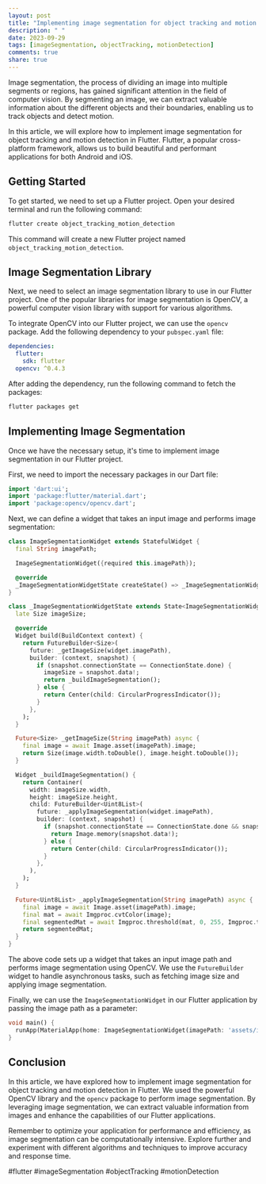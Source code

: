 ```yaml
---
layout: post
title: "Implementing image segmentation for object tracking and motion detection in Flutter"
description: " "
date: 2023-09-29
tags: [imageSegmentation, objectTracking, motionDetection]
comments: true
share: true
---
```


Image segmentation, the process of dividing an image into multiple segments or regions, has gained significant attention in the field of computer vision. By segmenting an image, we can extract valuable information about the different objects and their boundaries, enabling us to track objects and detect motion.

In this article, we will explore how to implement image segmentation for object tracking and motion detection in Flutter. Flutter, a popular cross-platform framework, allows us to build beautiful and performant applications for both Android and iOS.

## Getting Started

To get started, we need to set up a Flutter project. Open your desired terminal and run the following command:

```bash
flutter create object_tracking_motion_detection
```

This command will create a new Flutter project named `object_tracking_motion_detection`.

## Image Segmentation Library

Next, we need to select an image segmentation library to use in our Flutter project. One of the popular libraries for image segmentation is OpenCV, a powerful computer vision library with support for various algorithms.

To integrate OpenCV into our Flutter project, we can use the `opencv` package. Add the following dependency to your `pubspec.yaml` file:

```yaml
dependencies:
  flutter:
    sdk: flutter
  opencv: ^0.4.3
```

After adding the dependency, run the following command to fetch the packages:

```bash
flutter packages get
```

## Implementing Image Segmentation

Once we have the necessary setup, it's time to implement image segmentation in our Flutter project.

First, we need to import the necessary packages in our Dart file:

```dart
import 'dart:ui';
import 'package:flutter/material.dart';
import 'package:opencv/opencv.dart';
```

Next, we can define a widget that takes an input image and performs image segmentation:

```dart
class ImageSegmentationWidget extends StatefulWidget {
  final String imagePath;

  ImageSegmentationWidget({required this.imagePath});

  @override
  _ImageSegmentationWidgetState createState() => _ImageSegmentationWidgetState();
}

class _ImageSegmentationWidgetState extends State<ImageSegmentationWidget> {
  late Size imageSize;

  @override
  Widget build(BuildContext context) {
    return FutureBuilder<Size>(
      future: _getImageSize(widget.imagePath),
      builder: (context, snapshot) {
        if (snapshot.connectionState == ConnectionState.done) {
          imageSize = snapshot.data!;
          return _buildImageSegmentation();
        } else {
          return Center(child: CircularProgressIndicator());
        }
      },
    );
  }

  Future<Size> _getImageSize(String imagePath) async {
    final image = await Image.asset(imagePath).image;
    return Size(image.width.toDouble(), image.height.toDouble());
  }

  Widget _buildImageSegmentation() {
    return Container(
      width: imageSize.width,
      height: imageSize.height,
      child: FutureBuilder<Uint8List>(
        future: _applyImageSegmentation(widget.imagePath),
        builder: (context, snapshot) {
          if (snapshot.connectionState == ConnectionState.done && snapshot.hasData) {
            return Image.memory(snapshot.data!);
          } else {
            return Center(child: CircularProgressIndicator());
          }
        },
      ),
    );
  }

  Future<Uint8List> _applyImageSegmentation(String imagePath) async {
    final image = await Image.asset(imagePath).image;
    final mat = await Imgproc.cvtColor(image);
    final segmentedMat = await Imgproc.threshold(mat, 0, 255, Imgproc.threshBinary);
    return segmentedMat;
  }
}
```

The above code sets up a widget that takes an input image path and performs image segmentation using OpenCV. We use the `FutureBuilder` widget to handle asynchronous tasks, such as fetching image size and applying image segmentation.

Finally, we can use the `ImageSegmentationWidget` in our Flutter application by passing the image path as a parameter:

```dart
void main() {
  runApp(MaterialApp(home: ImageSegmentationWidget(imagePath: 'assets/image.png')));
}
```

## Conclusion

In this article, we have explored how to implement image segmentation for object tracking and motion detection in Flutter. We used the powerful OpenCV library and the `opencv` package to perform image segmentation. By leveraging image segmentation, we can extract valuable information from images and enhance the capabilities of our Flutter applications.

Remember to optimize your application for performance and efficiency, as image segmentation can be computationally intensive. Explore further and experiment with different algorithms and techniques to improve accuracy and response time.

#flutter #imageSegmentation #objectTracking #motionDetection
